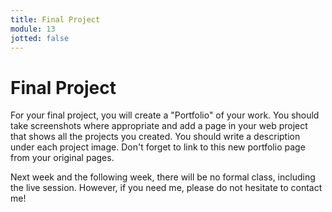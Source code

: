 ```yaml
---
title: Final Project
module: 13
jotted: false
---
```


# Final Project

For your final project, you will create a "Portfolio" of your work. You should take screenshots where appropriate and add a page in your web project that shows all the projects you created. You should write a description under each project image. Don't forget to link to this new portfolio page from your original pages.   

Next week and the following week, there will be no formal class, including the live session. However, if you need me, please do not hesitate to contact me!
